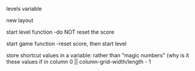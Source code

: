 levels variable

new layout

start level function
-do NOT reset the score

start game function
-reset score, then start level

store shortcut values in a variable:
rather than "magic numbers" (why is it these values
if in column 0 || column-grid-width/length - 1
